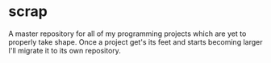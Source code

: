 # scrap

<p>
A master repository for all of my programming projects which are yet to properly take shape. Once a project get's its feet and starts becoming larger I'll migrate it to its own repository.
</p>
